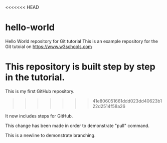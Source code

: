 <<<<<<< HEAD
# hello-world
Hello World repository for Git tutorial
This is an example repository for the Git tutoial on https://www.w3schools.com

This repository is built step by step in the tutorial.
=======
This is my first GitHub repository.
>>>>>>> 41e806051661ddd023dd40623b122d2514f58a26
>>>>>>>
It now includes steps for GitHub.

This change has been made in order to demonstrate "pull" command.

This is a newline to demonstrate branching.

